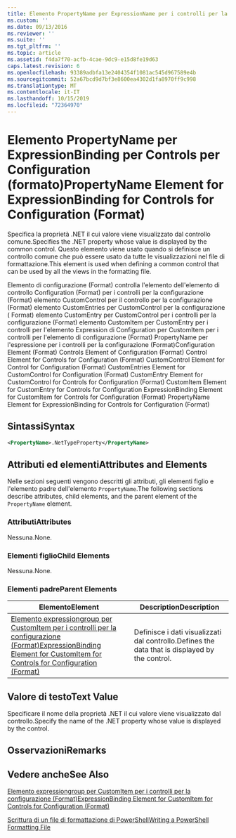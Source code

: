 ```yaml
---
title: Elemento PropertyName per ExpressionName per i controlli per la configurazione (Format) | Microsoft Docs
ms.custom: ''
ms.date: 09/13/2016
ms.reviewer: ''
ms.suite: ''
ms.tgt_pltfrm: ''
ms.topic: article
ms.assetid: f4da7f70-acfb-4cae-9dc9-e15d8fe19d63
caps.latest.revision: 6
ms.openlocfilehash: 93389adbfa13e2404354f1081ac545d967589e4b
ms.sourcegitcommit: 52a67bcd9d7bf3e8600ea4302d1fa8970ff9c998
ms.translationtype: MT
ms.contentlocale: it-IT
ms.lasthandoff: 10/15/2019
ms.locfileid: "72364970"
---
```

# <a name="propertyname-element-for-expressionbinding-for-controls-for-configuration-format"></a><span data-ttu-id="6df52-102">Elemento PropertyName per ExpressionBinding per Controls per Configuration (formato)</span><span class="sxs-lookup"><span data-stu-id="6df52-102">PropertyName Element for ExpressionBinding for Controls for Configuration (Format)</span></span>

<span data-ttu-id="6df52-103">Specifica la proprietà .NET il cui valore viene visualizzato dal controllo comune.</span><span class="sxs-lookup"><span data-stu-id="6df52-103">Specifies the .NET property whose value is displayed by the common control.</span></span> <span data-ttu-id="6df52-104">Questo elemento viene usato quando si definisce un controllo comune che può essere usato da tutte le visualizzazioni nel file di formattazione.</span><span class="sxs-lookup"><span data-stu-id="6df52-104">This element is used when defining a common control that can be used by all the views in the formatting file.</span></span>

<span data-ttu-id="6df52-105">Elemento di configurazione (Format) controlla l'elemento dell'elemento di controllo Configuration (Format) per i controlli per la configurazione (Format) elemento CustomControl per il controllo per la configurazione (Format) elemento CustomEntries per CustomControl per la configurazione ( Format) elemento CustomEntry per CustomControl per i controlli per la configurazione (Format) elemento CustomItem per CustomEntry per i controlli per l'elemento Expression di Configuration per CustomItem per i controlli per l'elemento di configurazione (Format) PropertyName per l'espressione per i controlli per la configurazione (Format)</span><span class="sxs-lookup"><span data-stu-id="6df52-105">Configuration Element (Format) Controls Element of Configuration (Format) Control Element for Controls for Configuration (Format) CustomControl Element for Control for Configuration (Format) CustomEntries Element for CustomControl for Configuration (Format) CustomEntry Element for CustomControl for Controls for Configuration (Format) CustomItem Element for CustomEntry for Controls for Configuration ExpressionBinding Element for CustomItem for Controls for Configuration (Format) PropertyName Element for ExpressionBinding for Controls for Configuration (Format)</span></span>

## <a name="syntax"></a><span data-ttu-id="6df52-106">Sintassi</span><span class="sxs-lookup"><span data-stu-id="6df52-106">Syntax</span></span>

```xml
<PropertyName>.NetTypeProperty</PropertyName>
```

## <a name="attributes-and-elements"></a><span data-ttu-id="6df52-107">Attributi ed elementi</span><span class="sxs-lookup"><span data-stu-id="6df52-107">Attributes and Elements</span></span>

<span data-ttu-id="6df52-108">Nelle sezioni seguenti vengono descritti gli attributi, gli elementi figlio e l'elemento padre dell'elemento `PropertyName`.</span><span class="sxs-lookup"><span data-stu-id="6df52-108">The following sections describe attributes, child elements, and the parent element of the `PropertyName` element.</span></span>

### <a name="attributes"></a><span data-ttu-id="6df52-109">Attributi</span><span class="sxs-lookup"><span data-stu-id="6df52-109">Attributes</span></span>

<span data-ttu-id="6df52-110">Nessuna.</span><span class="sxs-lookup"><span data-stu-id="6df52-110">None.</span></span>

### <a name="child-elements"></a><span data-ttu-id="6df52-111">Elementi figlio</span><span class="sxs-lookup"><span data-stu-id="6df52-111">Child Elements</span></span>

<span data-ttu-id="6df52-112">Nessuna.</span><span class="sxs-lookup"><span data-stu-id="6df52-112">None.</span></span>

### <a name="parent-elements"></a><span data-ttu-id="6df52-113">Elementi padre</span><span class="sxs-lookup"><span data-stu-id="6df52-113">Parent Elements</span></span>

|<span data-ttu-id="6df52-114">Elemento</span><span class="sxs-lookup"><span data-stu-id="6df52-114">Element</span></span>|<span data-ttu-id="6df52-115">Description</span><span class="sxs-lookup"><span data-stu-id="6df52-115">Description</span></span>|
|-------------|-----------------|
|[<span data-ttu-id="6df52-116">Elemento expressiongroup per CustomItem per i controlli per la configurazione (Format)</span><span class="sxs-lookup"><span data-stu-id="6df52-116">ExpressionBinding Element for CustomItem for Controls for Configuration (Format)</span></span>](./expressionbinding-element-for-customitem-for-controls-for-configuration-format.md)|<span data-ttu-id="6df52-117">Definisce i dati visualizzati dal controllo.</span><span class="sxs-lookup"><span data-stu-id="6df52-117">Defines the data that is displayed by the control.</span></span>|

## <a name="text-value"></a><span data-ttu-id="6df52-118">Valore di testo</span><span class="sxs-lookup"><span data-stu-id="6df52-118">Text Value</span></span>

<span data-ttu-id="6df52-119">Specificare il nome della proprietà .NET il cui valore viene visualizzato dal controllo.</span><span class="sxs-lookup"><span data-stu-id="6df52-119">Specify the name of the .NET property whose value is displayed by the control.</span></span>

## <a name="remarks"></a><span data-ttu-id="6df52-120">Osservazioni</span><span class="sxs-lookup"><span data-stu-id="6df52-120">Remarks</span></span>

## <a name="see-also"></a><span data-ttu-id="6df52-121">Vedere anche</span><span class="sxs-lookup"><span data-stu-id="6df52-121">See Also</span></span>

[<span data-ttu-id="6df52-122">Elemento expressiongroup per CustomItem per i controlli per la configurazione (Format)</span><span class="sxs-lookup"><span data-stu-id="6df52-122">ExpressionBinding Element for CustomItem for Controls for Configuration (Format)</span></span>](./expressionbinding-element-for-customitem-for-controls-for-configuration-format.md)

[<span data-ttu-id="6df52-123">Scrittura di un file di formattazione di PowerShell</span><span class="sxs-lookup"><span data-stu-id="6df52-123">Writing a PowerShell Formatting File</span></span>](./writing-a-powershell-formatting-file.md)
